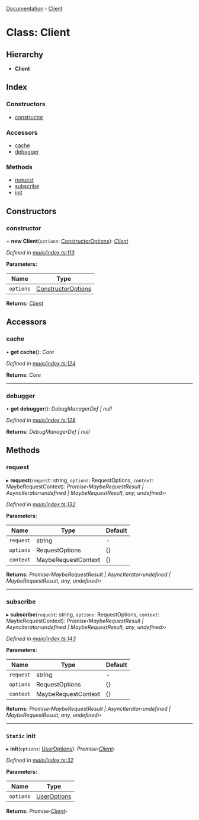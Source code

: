 [Documentation](../README.md) › [Client](client.md)

# Class: Client

## Hierarchy

* **Client**

## Index

### Constructors

* [constructor](client.md#constructor)

### Accessors

* [cache](client.md#cache)
* [debugger](client.md#debugger)

### Methods

* [request](client.md#request)
* [subscribe](client.md#subscribe)
* [init](client.md#static-init)

## Constructors

###  constructor

\+ **new Client**(`options`: [ConstructorOptions](../interfaces/constructoroptions.md)): *[Client](client.md)*

*Defined in [main/index.ts:113](https://github.com/badbatch/graphql-box/blob/f0217fe/packages/client/src/main/index.ts#L113)*

**Parameters:**

Name | Type |
------ | ------ |
`options` | [ConstructorOptions](../interfaces/constructoroptions.md) |

**Returns:** *[Client](client.md)*

## Accessors

###  cache

• **get cache**(): *Core*

*Defined in [main/index.ts:124](https://github.com/badbatch/graphql-box/blob/f0217fe/packages/client/src/main/index.ts#L124)*

**Returns:** *Core*

___

###  debugger

• **get debugger**(): *DebugManagerDef | null*

*Defined in [main/index.ts:128](https://github.com/badbatch/graphql-box/blob/f0217fe/packages/client/src/main/index.ts#L128)*

**Returns:** *DebugManagerDef | null*

## Methods

###  request

▸ **request**(`request`: string, `options`: RequestOptions, `context`: MaybeRequestContext): *Promise‹MaybeRequestResult | AsyncIterator‹undefined | MaybeRequestResult, any, undefined››*

*Defined in [main/index.ts:132](https://github.com/badbatch/graphql-box/blob/f0217fe/packages/client/src/main/index.ts#L132)*

**Parameters:**

Name | Type | Default |
------ | ------ | ------ |
`request` | string | - |
`options` | RequestOptions | {} |
`context` | MaybeRequestContext | {} |

**Returns:** *Promise‹MaybeRequestResult | AsyncIterator‹undefined | MaybeRequestResult, any, undefined››*

___

###  subscribe

▸ **subscribe**(`request`: string, `options`: RequestOptions, `context`: MaybeRequestContext): *Promise‹MaybeRequestResult | AsyncIterator‹undefined | MaybeRequestResult, any, undefined››*

*Defined in [main/index.ts:143](https://github.com/badbatch/graphql-box/blob/f0217fe/packages/client/src/main/index.ts#L143)*

**Parameters:**

Name | Type | Default |
------ | ------ | ------ |
`request` | string | - |
`options` | RequestOptions | {} |
`context` | MaybeRequestContext | {} |

**Returns:** *Promise‹MaybeRequestResult | AsyncIterator‹undefined | MaybeRequestResult, any, undefined››*

___

### `Static` init

▸ **init**(`options`: [UserOptions](../interfaces/useroptions.md)): *Promise‹[Client](client.md)›*

*Defined in [main/index.ts:32](https://github.com/badbatch/graphql-box/blob/f0217fe/packages/client/src/main/index.ts#L32)*

**Parameters:**

Name | Type |
------ | ------ |
`options` | [UserOptions](../interfaces/useroptions.md) |

**Returns:** *Promise‹[Client](client.md)›*
